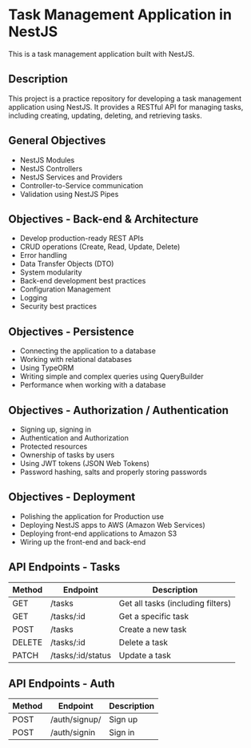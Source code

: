 # Task Management Application in NestJS

This is a task management application built with NestJS.

## Description

This project is a practice repository for developing a task management application using NestJS. It provides a RESTful API for managing tasks, including creating, updating, deleting, and retrieving tasks.

## General Objectives

- NestJS Modules
- NestJS Controllers
- NestJS Services and Providers
- Controller-to-Service communication
- Validation using NestJS Pipes

## Objectives - Back-end & Architecture

- Develop production-ready REST APIs
- CRUD operations (Create, Read, Update, Delete)
- Error handling
- Data Transfer Objects (DTO)
- System modularity
- Back-end development best practices
- Configuration Management
- Logging
- Security best practices

## Objectives - Persistence

- Connecting the application to a database
- Working with relational databases
- Using TypeORM
- Writing simple and complex queries using QueryBuilder
- Performance when working with a database

## Objectives - Authorization / Authentication

- Signing up, signing in
- Authentication and Authorization
- Protected resources
- Ownership of tasks by users
- Using JWT tokens (JSON Web Tokens)
- Password hashing, salts and properly storing passwords

## Objectives - Deployment

- Polishing the application for Production use
- Deploying NestJS apps to AWS (Amazon Web Services)
- Deploying front-end applications to Amazon S3
- Wiring up the front-end and back-end

## API Endpoints - Tasks
| Method | Endpoint | Description |
| ------ | -------- | ----------- |
| GET    | /tasks   | Get all tasks (including filters) |
| GET    | /tasks/:id | Get a specific task |
| POST   | /tasks   | Create a new task |
| DELETE    | /tasks/:id | Delete a task |
| PATCH | /tasks/:id/status | Update a task |

## API Endpoints - Auth
| Method | Endpoint | Description |
| ------ | -------- | ----------- |
| POST    | /auth/signup/   | Sign up |
| POST    | /auth/signin | Sign in |